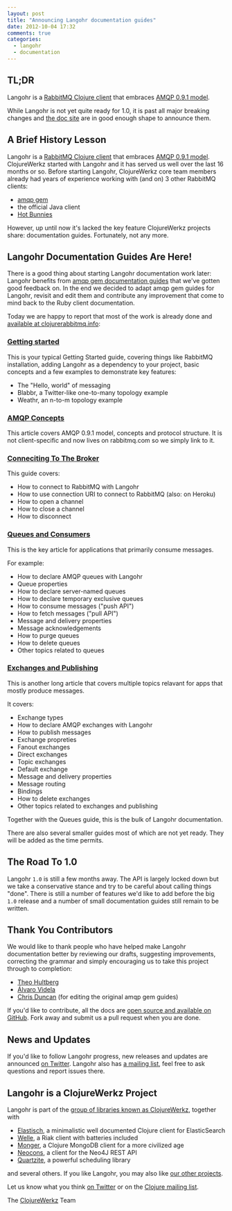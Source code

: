 ```yaml
---
layout: post
title: "Announcing Langohr documentation guides"
date: 2012-10-04 17:32
comments: true
categories:
  - langohr
  - documentation
---
```


## TL;DR

Langohr is a [RabbitMQ Clojure client](http://clojurerabbitmq.info) that embraces [AMQP 0.9.1 model](http://bit.ly/amqp-model-explained). 

While Langohr is not yet quite ready for 1.0, it is past all major breaking changes and [the doc site](http://clojurerabbitmq.info) are in good enough shape to
announce them.


## A Brief History Lesson

Langohr is a [RabbitMQ Clojure client](http://clojurerabbitmq.info) that embraces [AMQP 0.9.1 model](http://bit.ly/amqp-model-explained).
ClojureWerkz started with Langohr and it has served us well over the last 16 months or so. Before starting Langohr, ClojureWerkz core team members already had
years of experience working with (and on) 3 other RabbitMQ clients:

 * [amqp gem](http://github.com/ruby-amqp/amqp)
 * the official Java client
 * [Hot Bunnies](http://github.com/ruby-amqp/hot_bunnies)

However, up until now it's lacked the key feature ClojureWerkz projects share: documentation guides. Fortunately, not any more.



## Langohr Documentation Guides Are Here!

There is a good thing about starting Langohr documentation work later: Langohr benefits from [amqp gem documentation guides](http://rubyamqp.info)
that we've gotten good feedback on. In the end we decided to adapt amqp gem guides for Langohr, revisit and edit them and contribute any
improvement that come to mind back to the Ruby client documentation.

Today we are happy to report that most of the work is already done and [available at clojurerabbitmq.info](http://clojurerabbitmq.info):

### [Getting started](http://clojurerabbitmq.info/articles/getting_started.html)

This is your typical Getting Started guide, covering things like RabbitMQ installation, adding Langohr as a dependency to your project,
basic concepts and a few examples to demonstrate key features:

 * The "Hello, world" of messaging
 * Blabbr, a Twitter-like one-to-many topology example
 * Weathr, an n-to-m topology example


### [AMQP Concepts](http://www.rabbitmq.com/tutorials/amqp-concepts.html)

This article covers AMQP 0.9.1 model, concepts and protocol structure. It is not client-specific and now lives on rabbitmq.com so we simply link to it.


### [Conneciting To The Broker](http://clojurerabbitmq.info/articles/connecting.html)

This guide covers:

 * How to connect to RabbitMQ with Langohr
 * How to use connection URI to connect to RabbitMQ (also: on Heroku)
 * How to open a channel
 * How to close a channel
 * How to disconnect


### [Queues and Consumers](http://clojurerabbitmq.info/articles/queues.html)

This is the key article for applications that primarily consume messages.

For example:

 * How to declare AMQP queues with Langohr
 * Queue properties
 * How to declare server-named queues
 * How to declare temporary exclusive queues
 * How to consume messages ("push API")
 * How to fetch messages ("pull API")
 * Message and delivery properties
 * Message acknowledgements
 * How to purge queues
 * How to delete queues
 * Other topics related to queues


### [Exchanges and Publishing](http://clojurerabbitmq.info/articles/exchanges.html)

This is another long article that covers multiple topics relavant for apps that mostly produce messages.

It covers:

 * Exchange types
 * How to declare AMQP exchanges with Langohr
 * How to publish messages
 * Exchange propreties
 * Fanout exchanges
 * Direct exchanges
 * Topic exchanges
 * Default exchange
 * Message and delivery properties
 * Message routing
 * Bindings
 * How to delete exchanges
 * Other topics related to exchanges and publishing

Together with the Queues guide, this is the bulk of Langohr documentation.

There are also several smaller guides most of which are not yet ready. They will be added as the time permits.


## The Road To 1.0

Langohr `1.0` is still a few months away. The API is largely locked down but we take a conservative stance and try to be careful about
calling things "done". There is still a number of features we'd like to add before the big `1.0` release and a number of small documentation
guides still remain to be written.



## Thank You Contributors

We would like to thank people who have helped make Langohr documentation better by reviewing our drafts, suggesting improvements, correcting
the grammar and simply encouraging us to take this project through to completion:

 * [Theo Hultberg](https://twitter.com/iconara)
 * [Álvaro Videla](https://twitter.com/old_sound)
 * [Chris Duncan](https://twitter.com/celldee) (for editing the original amqp gem guides)

If you'd like to contribute, all the docs are [open source and available on GitHub](https://github.com/clojurewerkz/langohr.docs). Fork away and
submit us a pull request when you are done.


## News and Updates

If you'd like to follow Langohr progress, new releases and updates are announced [on Twitter](http://twitter.com/clojurewerkz).
Langohr also has [a mailing list](https://groups.google.com/group/clojure-langohr), feel free to ask questions and report issues there.



## Langohr is a ClojureWerkz Project

Langohr is part of the [group of libraries known as ClojureWerkz](http://clojurewerkz.org), together with

 * [Elastisch](https://clojureelasticsearch.info), a minimalistic well documented Clojure client for ElasticSearch
 * [Welle](https://clojureriak.info), a Riak client with batteries included
 * [Monger](https://clojuremongodb.info), a Clojure MongoDB client for a more civilized age
 * [Neocons](https://clojureneo4j.info), a client for the Neo4J REST API
 * [Quartzite](https://clojurequartz.info), a powerful scheduling library

and several others. If you like Langohr, you may also like [our other projects](http://clojurewerkz.org).

Let us know what you think [on Twitter](http://twitter.com/clojurewerkz) or on the [Clojure mailing list](https://groups.google.com/group/clojure).


The [ClojureWerkz](http://clojurewerkz.org) Team
